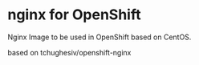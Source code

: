 # nginx for OpenShift


Nginx Image to be used in OpenShift based on CentOS.


based on tchughesiv/openshift-nginx
